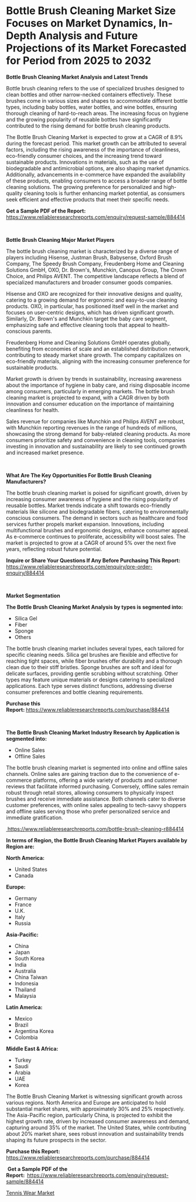 <p><h1>Bottle Brush Cleaning Market Size Focuses on Market Dynamics, In-Depth Analysis and Future Projections of its Market Forecasted for Period from 2025 to 2032</h1></p><p><strong>Bottle Brush Cleaning Market Analysis and Latest Trends</strong></p>
<p><p>Bottle brush cleaning refers to the use of specialized brushes designed to clean bottles and other narrow-necked containers effectively. These brushes come in various sizes and shapes to accommodate different bottle types, including baby bottles, water bottles, and wine bottles, ensuring thorough cleaning of hard-to-reach areas. The increasing focus on hygiene and the growing popularity of reusable bottles have significantly contributed to the rising demand for bottle brush cleaning products.</p><p>The Bottle Brush Cleaning Market is expected to grow at a CAGR of 8.9% during the forecast period. This market growth can be attributed to several factors, including the rising awareness of the importance of cleanliness, eco-friendly consumer choices, and the increasing trend toward sustainable products. Innovations in materials, such as the use of biodegradable and antimicrobial options, are also shaping market dynamics. Additionally, advancements in e-commerce have expanded the availability of these products, enabling consumers to access a broader range of bottle cleaning solutions. The growing preference for personalized and high-quality cleaning tools is further enhancing market potential, as consumers seek efficient and effective products that meet their specific needs.</p></p>
<p><strong>Get a Sample PDF of the Report:&nbsp;</strong> <a href="https://www.reliableresearchreports.com/enquiry/request-sample/884414?utm_campaign=2131&utm_medium=2&utm_source=Github&utm_content=ia&utm_term=05022025&utm_id=bottle-brush-cleaning">https://www.reliableresearchreports.com/enquiry/request-sample/884414</a></p>
<p>&nbsp;</p>
<p><strong>Bottle Brush Cleaning Major Market Players</strong></p>
<p><p>The bottle brush cleaning market is characterized by a diverse range of players including Hisense, Justman Brush, Babysense, Oxford Brush Company, The Speedy Brush Company, Freudenberg Home and Cleaning Solutions GmbH, OXO, Dr. Brown's, Munchkin, Canopus Group, The Crown Choice, and Philips AVENT. The competitive landscape reflects a blend of specialized manufacturers and broader consumer goods companies.</p><p>Hisense and OXO are recognized for their innovative designs and quality, catering to a growing demand for ergonomic and easy-to-use cleaning products. OXO, in particular, has positioned itself well in the market and focuses on user-centric designs, which has driven significant growth. Similarly, Dr. Brown's and Munchkin target the baby care segment, emphasizing safe and effective cleaning tools that appeal to health-conscious parents.</p><p>Freudenberg Home and Cleaning Solutions GmbH operates globally, benefiting from economies of scale and an established distribution network, contributing to steady market share growth. The company capitalizes on eco-friendly materials, aligning with the increasing consumer preference for sustainable products.</p><p>Market growth is driven by trends in sustainability, increasing awareness about the importance of hygiene in baby care, and rising disposable income among consumers, particularly in emerging markets. The bottle brush cleaning market is projected to expand, with a CAGR driven by both innovation and consumer education on the importance of maintaining cleanliness for health.</p><p>Sales revenue for companies like Munchkin and Philips AVENT are robust, with Munchkin reporting revenues in the range of hundreds of millions, showcasing the strong demand for baby-related cleaning products. As more consumers prioritize safety and convenience in cleaning tools, companies investing in innovation and sustainability are likely to see continued growth and increased market presence.</p></p>
<p>&nbsp;</p>
<p><strong>What Are The Key Opportunities For Bottle Brush Cleaning Manufacturers?</strong></p>
<p><p>The bottle brush cleaning market is poised for significant growth, driven by increasing consumer awareness of hygiene and the rising popularity of reusable bottles. Market trends indicate a shift towards eco-friendly materials like silicone and biodegradable fibers, catering to environmentally conscious consumers. The demand in sectors such as healthcare and food services further propels market expansion. Innovations, including multifunctional brushes and ergonomic designs, enhance consumer appeal. As e-commerce continues to proliferate, accessibility will boost sales. The market is projected to grow at a CAGR of around 5% over the next five years, reflecting robust future potential.</p></p>
<p><strong>Inquire or Share Your Questions If Any Before Purchasing This Report:</strong> <a href="https://www.reliableresearchreports.com/enquiry/pre-order-enquiry/884414?utm_campaign=2131&utm_medium=2&utm_source=Github&utm_content=ia&utm_term=05022025&utm_id=bottle-brush-cleaning">https://www.reliableresearchreports.com/enquiry/pre-order-enquiry/884414</a></p>
<p>&nbsp;</p>
<p><strong>Market Segmentation</strong></p>
<p><strong>The Bottle Brush Cleaning Market Analysis by types is segmented into:</strong></p>
<p><ul><li>Silica Gel</li><li>Fiber</li><li>Sponge</li><li>Others</li></ul></p>
<p><p>The bottle brush cleaning market includes several types, each tailored for specific cleaning needs. Silica gel brushes are flexible and effective for reaching tight spaces, while fiber brushes offer durability and a thorough clean due to their stiff bristles. Sponge brushes are soft and ideal for delicate surfaces, providing gentle scrubbing without scratching. Other types may feature unique materials or designs catering to specialized applications. Each type serves distinct functions, addressing diverse consumer preferences and bottle cleaning requirements.</p></p>
<p><strong>Purchase this Report:&nbsp;</strong><a href="https://www.reliableresearchreports.com/purchase/884414?utm_campaign=2131&utm_medium=2&utm_source=Github&utm_content=ia&utm_term=05022025&utm_id=bottle-brush-cleaning">https://www.reliableresearchreports.com/purchase/884414</a></p>
<p>&nbsp;</p>
<p><strong>The Bottle Brush Cleaning Market Industry Research by Application is segmented into:</strong></p>
<p><ul><li>Online Sales</li><li>Offline Sales</li></ul></p>
<p><p>The bottle brush cleaning market is segmented into online and offline sales channels. Online sales are gaining traction due to the convenience of e-commerce platforms, offering a wide variety of products and customer reviews that facilitate informed purchasing. Conversely, offline sales remain robust through retail stores, allowing consumers to physically inspect brushes and receive immediate assistance. Both channels cater to diverse customer preferences, with online sales appealing to tech-savvy shoppers and offline sales serving those who prefer personalized service and immediate gratification.</p></p>
<p><a href="https://www.reliableresearchreports.com/bottle-brush-cleaning-r884414?utm_campaign=2131&utm_medium=2&utm_source=Github&utm_content=ia&utm_term=05022025&utm_id=bottle-brush-cleaning">&nbsp;https://www.reliableresearchreports.com/bottle-brush-cleaning-r884414</a></p>
<p><strong>In terms of Region, the Bottle Brush Cleaning Market Players available by Region are:</strong></p>
<p>
    <p> <strong> North America: </strong>
        <ul>
            <li>United States</li>
            <li>Canada</li>
        </ul>
        </p> 
    <p> <strong> Europe: </strong>
        <ul>
            <li>Germany</li>
            <li>France</li>
            <li>U.K.</li>
            <li>Italy</li>
            <li>Russia</li>
        </ul>
        </p> 
    <p> <strong> Asia-Pacific: </strong>
        <ul>
            <li>China</li>
            <li>Japan</li>
            <li>South Korea</li>
            <li>India</li>
            <li>Australia</li>
            <li>China Taiwan</li>
            <li>Indonesia</li>
            <li>Thailand</li>
            <li>Malaysia</li>
        </ul>
        </p> 
    <p> <strong> Latin America: </strong>
        <ul>
            <li>Mexico</li>
            <li>Brazil</li>
            <li>Argentina Korea</li>
            <li>Colombia</li>
        </ul>
        </p> 
    <p> <strong> Middle East & Africa: </strong>
        <ul>
            <li>Turkey</li>
            <li>Saudi</li>
            <li>Arabia</li>
            <li>UAE</li>
            <li>Korea</li>
        </ul>
    </p>
    </p>
<p><p>The Bottle Brush Cleaning Market is witnessing significant growth across various regions. North America and Europe are anticipated to hold substantial market shares, with approximately 30% and 25% respectively. The Asia-Pacific region, particularly China, is projected to exhibit the highest growth rate, driven by increased consumer awareness and demand, capturing around 35% of the market. The United States, while contributing about 20% market share, sees robust innovation and sustainability trends shaping its future prospects in the sector.</p></p>
<p><strong>Purchase this Report: </strong><a href="https://www.reliableresearchreports.com/purchase/884414?utm_campaign=2131&utm_medium=2&utm_source=Github&utm_content=ia&utm_term=05022025&utm_id=bottle-brush-cleaning">https://www.reliableresearchreports.com/purchase/884414</a></p>
<p>&nbsp;<strong>Get a Sample PDF of the Report:&nbsp;&nbsp;</strong><a href="https://www.reliableresearchreports.com/enquiry/request-sample/884414?utm_campaign=2131&utm_medium=2&utm_source=Github&utm_content=ia&utm_term=05022025&utm_id=bottle-brush-cleaning">https://www.reliableresearchreports.com/enquiry/request-sample/884414</a></p>
<p><strong></strong></p>
<p><p><a href="https://github.com/SamiaChowdhury801/Market-Research-Report-List-1/blob/main/tennis-wear-market.md?utm_campaign=2131&utm_medium=2&utm_source=Github&utm_content=ia&utm_term=05022025&utm_id=bottle-brush-cleaning">Tennis Wear Market</a></p></p>